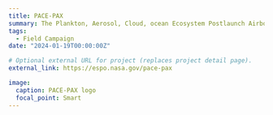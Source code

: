 ```yaml
---
title: PACE-PAX
summary: The Plankton, Aerosol, Cloud, ocean Ecosystem Postlaunch Airborne eXperiment (PACE-PAX). NASA field campaign in Fall 2024, based out of California to validate PACE (satellite launched Feb 2024) products.
tags:
  - Field Campaign
date: "2024-01-19T00:00:00Z"

# Optional external URL for project (replaces project detail page).
external_link: https://espo.nasa.gov/pace-pax

image:
  caption: PACE-PAX logo
  focal_point: Smart
---
```

